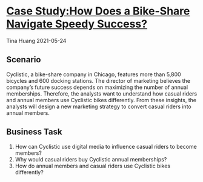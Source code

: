 # [**Case Study:How Does a Bike-Share Navigate Speedy Success?**](https://github.com/ts756632/Case_Study_1)
Tina Huang  2021-05-24


## **Scenario** 
Cyclistic, a bike-share company in Chicago, features more than 5,800 bicycles and 600 docking stations. The director of marketing believes the company’s future success depends on maximizing the number of annual memberships. Therefore, the analysts want to understand how casual riders and annual members use Cyclistic bikes differently. From these insights, the analysts will design a new marketing strategy to convert casual riders into annual members.


## **Business Task**
1. How can Cyclistic use digital media to influence casual riders to become members?
2. Why would casual riders buy Cyclistic annual memberships?
3. How do annual members and casual riders use Cyclistic bikes differently?
